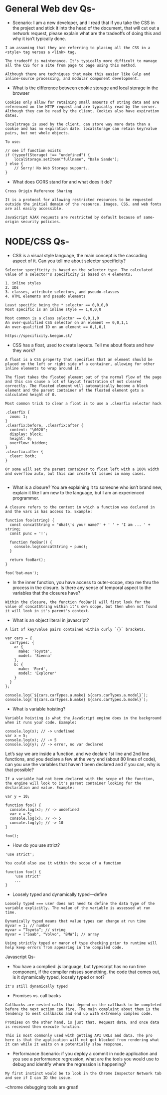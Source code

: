 # General Web dev Qs- 
  
* Scenario: I am a new developer, and I read that if you take the CSS in the project and stick it into the head of the document, that will cut out a network request, please explain what are the tradeoffs of doing this and why it isn’t typically done.

```
I am assuming that they are referring to placing all the CSS in a <style> tag versus a <link> tag. 

The tradeoff is maintenance. It's typically more difficult to manage all the CSS for a site from page to page using this method. 

Although there are techniques that make this easier like Gulp and inline-source processing, and modular component development. 
```
  
* What is the difference between cookie storage and local storage in the browser 

```
Cookies only allow for retaining small amounts of string data and are referenced on the HTTP request and are typically read by the server. Although they can be read by the client. Cookies also have expiration dates. 

localstrage is used by the client, can store way more data than a cookie and has no expiration date. localstorage can retain key/value pairs, but not whole objects. 

To use:

// see if function exists
if (typeof(Storage) !== "undefined") {
    localStorage.setItem("fullname", "Dale Sande");
} else {
    // Sorry! No Web Storage support..
}
```

* What does CORS stand for and what does it do? 

```
Cross Origin Reference Sharing

It is a protocol for allowing restricted resources to be requested outside the initial domain of the resource. Images, CSS, and web fonts are all easily accessible. 

JavaScript AJAX requests are restricted by default because of same-origin security policies. 
```
 
 
 
# NODE/CSS Qs- 
 
  
* CSS is a visual style language, the main concept is the cascading aspect of it. Can you tell me about selector specificity?  

```
Selector specificity is based on the selector type. The calculated value of a selector's specificity is based on 4 elements;

1. inline styles
2. IDs
3. classes, attribute selectors, and pseudo-classes
4. HTML elements and pseudo elements 

Least specific being the * selector == 0,0,0,0
Most specific is an inline style == 1,0,0,0

Most common is a class selector == 0,0,1,0
An over-qualified CSS selector on an element == 0,0,1,1
An over-qualified ID on an element == 0,1,0,1

https://specificity.keegan.st/
```

* CSS has a float, used to create layouts. Tell me about floats and how they work?

```
A float is a CSS property that specifies that an element should be placed on the left or right side of a container, allowing for other inline elements to wrap around it. 

The float takes the floated element out of the normal flow of the page and this can cause a lot of layout frustration of not cleared correctly. The floated element will automatically become a block element and the parent container of the floated element gets a calculated height of 0.

Most common trick to clear a float is to use a .clearfix selector hack

.clearfix {
  zoom: 1;
}
.clearfix:before, .clearfix:after {
  content: "\0020";
  display: block;
  height: 0;
  overflow: hidden;
}
.clearfix:after {
  clear: both;
}

Or some will set the parent container to float left with a 100% width and overflow auto, but this can create UI issues in many cases. 


```
 
* What is a closure?  You are explaining it to someone who isn’t brand new, explain it like I am new to the language, but I am an experienced programmer. 

```
A closure refers to the context in which a function was declared in and the vars is has access to. Example:

function foo(string) {
  const concatString = 'What\'s your name?' + ' ' + 'I am ... ' + string;
  const punc = '!';
  
  function fooBar() {
    console.log(concatString + punc);
  }
  
  return fooBar();
}

foo('bat-man');
```

* In the inner function, you have access to outer-scope, step me thru the process in the closure. Is there any sense of temporal aspect to the variables that the closures have?  

```
Within the closure, the function fooBar() will first look for the value of concatString within it's own scope, but then when not found it will look in it's parent's context. 
```

* What is an object literal in javascript?   

```
A list of key/value pairs contained within curly `{}` brackets. 

var cars = { 
  carTypes: {
    a: {
      make: 'Toyota',
      model: 'Sienna'
    },
    b: {
      make: 'Ford',
      model: 'Explorer'
    }
  }
};

console.log(`${cars.carTypes.a.make} ${cars.carTypes.a.model}`);
console.log(`${cars.carTypes.b.make} ${cars.carTypes.b.model}`);
```

* What is variable hoisting? 

```
Variable hoisting is what the JavaScript engine does in the background when it runs your code. Example: 

console.log(x); // -> undefined
var x = 5;
console.log(x); // -> 5
console.log(y); // -> error, no var declared 
```
 
Let’s say we are inside a function, and we declare 1st line and 2nd line functions, and you declare a few at the very end (about 80 lines of code), can you use the variables that haven’t been declared and if you can, why is that possible?  

```
If a variable had not been declared with the scope of the function, the engine will look to it's parent container looking for the declaration and value. Example: 

var y = 10;

function foo() {
  console.log(x); // -> undefined
  var x = 5;
  console.log(x); // -> 5
  console.log(y); // -> 10
}

foo();
```

* How do you use strict? 

```
'use strict';

You could also use it within the scope of a function

function foo() {
	'use strict'
	...
}
```

* Loosely typed and dynamically typed—define 

```
Loosely typed === user does not need to define the data type of the variable explicitly. The value of the variable is assessed at run time. 

Dynamically typed means that value types can change at run time 
myvar = 1; // number
myvar = “Toyota”; // string
myvar = ["Saab", "Volvo", "BMW"]; // array

Using strictly typed or manor of type checking prior to runtime will help keep errors from appearing in the compiled code. 

```
 
 
 
Javascript Qs- 
 
  
* You have a complied .js language, but typescript has no run time component, if the compiler misses something, the code that comes out, is it dynamically typed, loosely typed or not? 
 
```
it's still dynamically typed 
```
  
* Promises vs. call backs 
 
```
Callbacks are nested calls that depend on the callback to be completed before the next action can fire. The main complaint about them is the tendency to nest callbacks and end up with extremely complex code. 

Promises on the other hand, is just that. Request data, and once data is received then execute function. 

This is most commonly used with getting API URLs and data. The pro here is that the application will not get blocked from rendering what it can while it waits on a potentially slow response. 
```
 
* Performance Scenario: if you deploy a commit in node application and you see a performance regression, what are the tools you would use to debug and identify where the regression is happening? 

```
My first instinct would be to look in the Chrome Inspector Network tab and see if I can ID the issue. 
```
 
-chrome debugging tools are great! 
